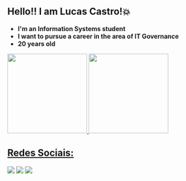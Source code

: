 ## Hello!! I am Lucas Castro!💥

- **I'm an Information Systems student** 
- **I want to pursue a career in the area of IT Governance**
- **20 years old**

<div>
  <a href="https://github.com/LucasCastroo">
  <img height="180em" src="https://github-readme-stats.vercel.app/api?username=LucasCastroo&show_icons=true&theme=codeSTACKr&include_all_commits=true&count_private=true"/>
  
  <img height="180em" src="https://github-readme-stats.vercel.app/api/top-langs/?username=LucasCastroo&layout=compact&langs_count=7&theme=codeSTACKr"/>
</div>
  
  ## Redes Sociais:
   
  <a href="https://instagram.com/lucass_castro063" target="_blank"><img src="https://img.shields.io/badge/-Instagram-%23E4405F?style=for-the-badge&logo=instagram&logoColor=white" target="_blank"></a>
   <a href = "mailto:lucascastropmw@gmail.com"><img src="https://img.shields.io/badge/-Gmail-%23333?style=for-the-badge&logo=gmail&logoColor=white" target="_blank"></a>
  <a href="https://www.linkedin.com/in/lucas-castro-942044211/" target="_blank"><img src="https://img.shields.io/badge/-LinkedIn-%230077B5?style=for-the-badge&logo=linkedin&logoColor=white" target="_blank"></a>
  
